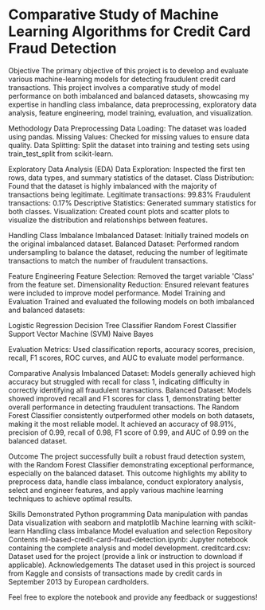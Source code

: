 # Comparative Study of Machine Learning Algorithms for Credit Card Fraud Detection

Objective
The primary objective of this project is to develop and evaluate various machine-learning models for detecting fraudulent credit card transactions. This project involves a comparative study of model performance on both imbalanced and balanced datasets, showcasing my expertise in handling class imbalance, data preprocessing, exploratory data analysis, feature engineering, model training, evaluation, and visualization.

Methodology
Data Preprocessing
Data Loading: The dataset was loaded using pandas.
Missing Values: Checked for missing values to ensure data quality.
Data Splitting: Split the dataset into training and testing sets using train_test_split from scikit-learn.

Exploratory Data Analysis (EDA)
Data Exploration: Inspected the first ten rows, data types, and summary statistics of the dataset.
Class Distribution: Found that the dataset is highly imbalanced with the majority of transactions being legitimate.
Legitimate transactions: 99.83%
Fraudulent transactions: 0.17%
Descriptive Statistics: Generated summary statistics for both classes.
Visualization: Created count plots and scatter plots to visualize the distribution and relationships between features.

Handling Class Imbalance
Imbalanced Dataset: Initially trained models on the original imbalanced dataset.
Balanced Dataset: Performed random undersampling to balance the dataset, reducing the number of legitimate transactions to match the number of fraudulent transactions.

Feature Engineering
Feature Selection: Removed the target variable 'Class' from the feature set.
Dimensionality Reduction: Ensured relevant features were included to improve model performance.
Model Training and Evaluation
Trained and evaluated the following models on both imbalanced and balanced datasets:

Logistic Regression
Decision Tree Classifier
Random Forest Classifier
Support Vector Machine (SVM)
Naive Bayes

Evaluation Metrics: Used classification reports, accuracy scores, precision, recall, F1 scores, ROC curves, and AUC to evaluate model performance.

Comparative Analysis
Imbalanced Dataset: Models generally achieved high accuracy but struggled with recall for class 1, indicating difficulty in correctly identifying all fraudulent transactions.
Balanced Dataset: Models showed improved recall and F1 scores for class 1, demonstrating better overall performance in detecting fraudulent transactions.
The Random Forest Classifier consistently outperformed other models on both datasets, making it the most reliable model. It achieved an accuracy of 98.91%, precision of 0.99, recall of 0.98, F1 score of 0.99, and AUC of 0.99 on the balanced dataset.

Outcome
The project successfully built a robust fraud detection system, with the Random Forest Classifier demonstrating exceptional performance, especially on the balanced dataset. This outcome highlights my ability to preprocess data, handle class imbalance, conduct exploratory analysis, select and engineer features, and apply various machine learning techniques to achieve optimal results.

Skills Demonstrated
Python programming
Data manipulation with pandas
Data visualization with seaborn and matplotlib
Machine learning with scikit-learn
Handling class imbalance
Model evaluation and selection
Repository Contents
ml-based-credit-card-fraud-detection.ipynb: Jupyter notebook containing the complete analysis and model development.
creditcard.csv: Dataset used for the project (provide a link or instruction to download if applicable).
Acknowledgements
The dataset used in this project is sourced from Kaggle and consists of transactions made by credit cards in September 2013 by European cardholders.

Feel free to explore the notebook and provide any feedback or suggestions!
